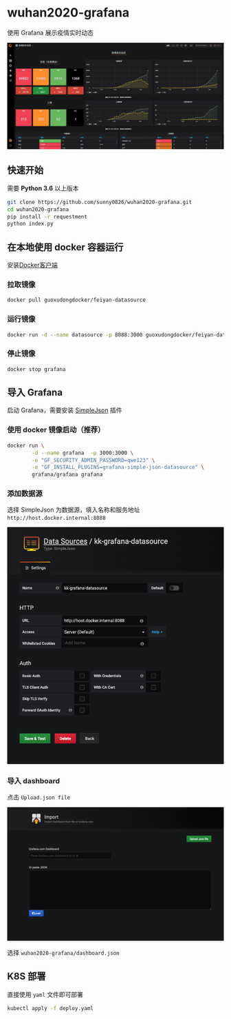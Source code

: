 # wuhan2020-grafana
使用 Grafana 展示疫情实时动态

![](dosc/show.png)

## 快速开始

需要 **Python 3.6** 以上版本

```bash
git clone https://github.com/sunny0826/wuhan2020-grafana.git
cd wuhan2020-grafana
pip install -r requestment
python index.py
```

## 在本地使用 docker 容器运行

安装[Docker客户端](https://www.docker.com/products/docker-desktop)

### 拉取镜像

```bash
docker pull guoxudongdocker/feiyan-datasource
```

### 运行镜像

```bash
docker run -d --name datasource -p 8088:3000 guoxudongdocker/feiyan-datasource 
```

### 停止镜像

```bash
docker stop grafana
```

## 导入 Grafana

启动 Grafana，需要安装 [SimpleJson](https://grafana.com/grafana/plugins/grafana-simple-json-datasource/installation) 插件

### 使用 docker 镜像启动（推荐）

```bash
docker run \
        -d --name grafana  -p 3000:3000 \
        -e "GF_SECURITY_ADMIN_PASSWORD=qwe123" \
        -e "GF_INSTALL_PLUGINS=grafana-simple-json-datasource" \
        grafana/grafana grafana 
```

### 添加数据源 

选择 SimpleJson 为数据源，填入名称和服务地址 `http://host.docker.internal:8088`

![](dosc/datasource.png)


### 导入 dashboard

点击 `Upload.json file`

![](dosc/import.png)

选择 `wuhan2020-grafana/dashboard.json`

## K8S 部署

直接使用 `yaml` 文件即可部署

```bash
kubectl apply -f deploy.yaml
```